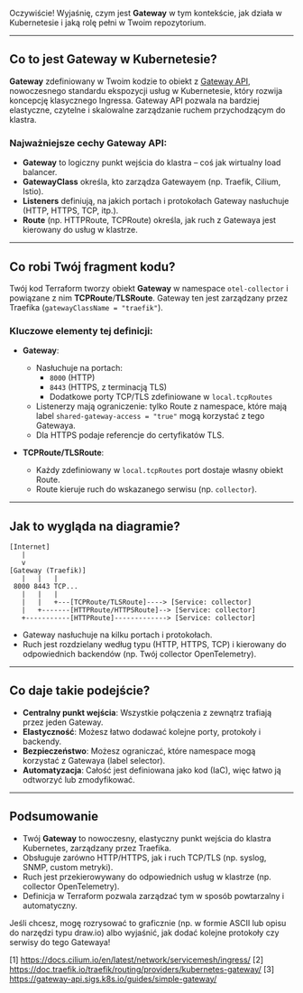 Oczywiście! Wyjaśnię, czym jest **Gateway** w tym kontekście, jak działa w Kubernetesie i jaką rolę pełni w Twoim repozytorium.

---

## Co to jest Gateway w Kubernetesie?

**Gateway** zdefiniowany w Twoim kodzie to obiekt z [Gateway API](https://gateway-api.sigs.k8s.io/), nowoczesnego standardu ekspozycji usług w Kubernetesie, który rozwija koncepcję klasycznego Ingressa. Gateway API pozwala na bardziej elastyczne, czytelne i skalowalne zarządzanie ruchem przychodzącym do klastra.

### Najważniejsze cechy Gateway API:
- **Gateway** to logiczny punkt wejścia do klastra – coś jak wirtualny load balancer.
- **GatewayClass** określa, kto zarządza Gatewayem (np. Traefik, Cilium, Istio).
- **Listeners** definiują, na jakich portach i protokołach Gateway nasłuchuje (HTTP, HTTPS, TCP, itp.).
- **Route** (np. HTTPRoute, TCPRoute) określa, jak ruch z Gatewaya jest kierowany do usług w klastrze.

---

## Co robi Twój fragment kodu?

Twój kod Terraform tworzy obiekt **Gateway** w namespace `otel-collector` i powiązane z nim **TCPRoute**/**TLSRoute**. Gateway ten jest zarządzany przez Traefika (`gatewayClassName = "traefik"`).

### Kluczowe elementy tej definicji:

- **Gateway**:
  - Nasłuchuje na portach:
    - `8000` (HTTP)
    - `8443` (HTTPS, z terminacją TLS)
    - Dodatkowe porty TCP/TLS zdefiniowane w `local.tcpRoutes`
  - Listenerzy mają ograniczenie: tylko Route z namespace, które mają label `shared-gateway-access = "true"` mogą korzystać z tego Gatewaya.
  - Dla HTTPS podaje referencje do certyfikatów TLS.

- **TCPRoute/TLSRoute**:
  - Każdy zdefiniowany w `local.tcpRoutes` port dostaje własny obiekt Route.
  - Route kieruje ruch do wskazanego serwisu (np. `collector`).

---

## Jak to wygląda na diagramie?

```
[Internet]
   |
   v
[Gateway (Traefik)]
   |   |   |
 8000 8443 TCP...
   |   |   |
   |   |   +---[TCPRoute/TLSRoute]----> [Service: collector]
   |   +-------[HTTPRoute/HTTPSRoute]--> [Service: collector]
   +-----------[HTTPRoute]-------------> [Service: collector]
```

- Gateway nasłuchuje na kilku portach i protokołach.
- Ruch jest rozdzielany według typu (HTTP, HTTPS, TCP) i kierowany do odpowiednich backendów (np. Twój collector OpenTelemetry).

---

## Co daje takie podejście?

- **Centralny punkt wejścia**: Wszystkie połączenia z zewnątrz trafiają przez jeden Gateway.
- **Elastyczność**: Możesz łatwo dodawać kolejne porty, protokoły i backendy.
- **Bezpieczeństwo**: Możesz ograniczać, które namespace mogą korzystać z Gatewaya (label selector).
- **Automatyzacja**: Całość jest definiowana jako kod (IaC), więc łatwo ją odtworzyć lub zmodyfikować.

---

## Podsumowanie

- Twój **Gateway** to nowoczesny, elastyczny punkt wejścia do klastra Kubernetes, zarządzany przez Traefika.
- Obsługuje zarówno HTTP/HTTPS, jak i ruch TCP/TLS (np. syslog, SNMP, custom metryki).
- Ruch jest przekierowywany do odpowiednich usług w klastrze (np. collector OpenTelemetry).
- Definicja w Terraform pozwala zarządzać tym w sposób powtarzalny i automatyczny.

Jeśli chcesz, mogę rozrysować to graficznie (np. w formie ASCII lub opisu do narzędzi typu draw.io) albo wyjaśnić, jak dodać kolejne protokoły czy serwisy do tego Gatewaya!

[1] https://docs.cilium.io/en/latest/network/servicemesh/ingress/
[2] https://doc.traefik.io/traefik/routing/providers/kubernetes-gateway/
[3] https://gateway-api.sigs.k8s.io/guides/simple-gateway/